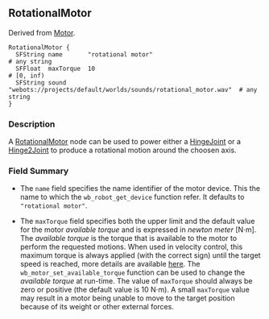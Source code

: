 ## RotationalMotor

Derived from [Motor](motor.md).

```
RotationalMotor {
  SFString name       "rotational motor"                                              # any string
  SFFloat  maxTorque  10                                                              # [0, inf)
  SFString sound      "webots://projects/default/worlds/sounds/rotational_motor.wav"  # any string
}
```

### Description

A [RotationalMotor](#rotationalmotor) node can be used to power either a [HingeJoint](hingejoint.md) or a [Hinge2Joint](hinge2joint.md) to produce a rotational motion around the choosen axis.

### Field Summary

- The `name` field specifies the name identifier of the motor device.
This the name to which the `wb_robot_get_device` function refer.
It defaults to `"rotational motor"`.

- The `maxTorque` field specifies both the upper limit and the default value for the motor *available torque* and is expressed in *newton meter* [N⋅m].
The *available torque* is the torque that is available to the motor to perform the requested motions.
When used in velocity control, this maximum torque is always applied (with the correct sign) until the target speed is reached, more details are available [here](http://ode.org/wiki/index.php?title=Manual#Stops_and_motor_parameters).
The `wb_motor_set_available_torque` function can be used to change the *available torque* at run-time.
The value of `maxTorque` should always be zero or positive (the default value is 10 N⋅m).
A small `maxTorque` value may result in a motor being unable to move to the target position because of its weight or other external forces.
